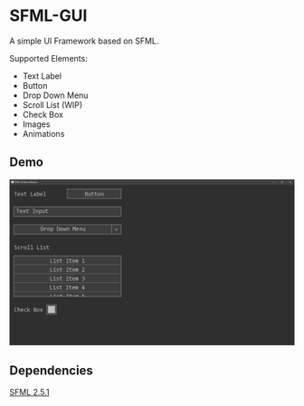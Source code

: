 
# SFML-GUI

A simple UI Framework based on SFML.

Supported Elements:

 * Text Label
 * Button
 * Drop Down Menu
 * Scroll List (WIP)
 * Check Box
 * Images
 * Animations

## Demo

![Demo](res/sfml_gui_demo.PNG)

## Dependencies

[SFML 2.5.1](https://www.sfml-dev.org/download/sfml/2.5.1/)